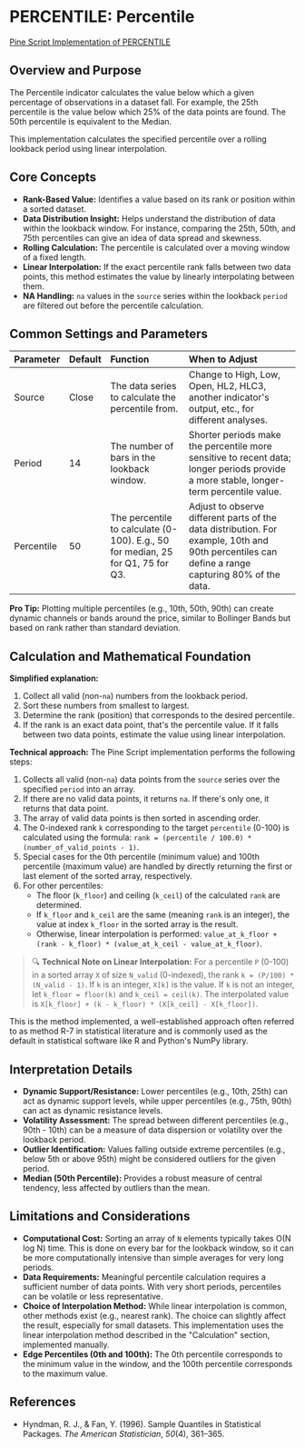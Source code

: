# PERCENTILE: Percentile

[Pine Script Implementation of PERCENTILE](https://github.com/mihakralj/pinescript/blob/main/indicators/statistics/percentile.pine)

## Overview and Purpose

The Percentile indicator calculates the value below which a given percentage of observations in a dataset fall. For example, the 25th percentile is the value below which 25% of the data points are found. The 50th percentile is equivalent to the Median.

This implementation calculates the specified percentile over a rolling lookback period using linear interpolation.

## Core Concepts

*   **Rank-Based Value:** Identifies a value based on its rank or position within a sorted dataset.
*   **Data Distribution Insight:** Helps understand the distribution of data within the lookback window. For instance, comparing the 25th, 50th, and 75th percentiles can give an idea of data spread and skewness.
*   **Rolling Calculation:** The percentile is calculated over a moving window of a fixed length.
*   **Linear Interpolation:** If the exact percentile rank falls between two data points, this method estimates the value by linearly interpolating between them.
*   **NA Handling:** `na` values in the `source` series within the lookback `period` are filtered out before the percentile calculation.

## Common Settings and Parameters

| Parameter  | Default | Function                                                                 | When to Adjust                                                                                                                               |
| :--------- | :------ | :----------------------------------------------------------------------- | :------------------------------------------------------------------------------------------------------------------------------------------- |
| Source     | Close   | The data series to calculate the percentile from.                        | Change to High, Low, Open, HL2, HLC3, another indicator's output, etc., for different analyses.                                              |
| Period     | 14      | The number of bars in the lookback window.                               | Shorter periods make the percentile more sensitive to recent data; longer periods provide a more stable, longer-term percentile value.        |
| Percentile | 50      | The percentile to calculate (0-100). E.g., 50 for median, 25 for Q1, 75 for Q3. | Adjust to observe different parts of the data distribution. For example, 10th and 90th percentiles can define a range capturing 80% of the data. |

**Pro Tip:** Plotting multiple percentiles (e.g., 10th, 50th, 90th) can create dynamic channels or bands around the price, similar to Bollinger Bands but based on rank rather than standard deviation.

## Calculation and Mathematical Foundation

**Simplified explanation:**
1.  Collect all valid (non-`na`) numbers from the lookback period.
2.  Sort these numbers from smallest to largest.
3.  Determine the rank (position) that corresponds to the desired percentile.
4.  If the rank is an exact data point, that's the percentile value. If it falls between two data points, estimate the value using linear interpolation.

**Technical approach:**
The Pine Script implementation performs the following steps:
1.  Collects all valid (non-`na`) data points from the `source` series over the specified `period` into an array.
2.  If there are no valid data points, it returns `na`. If there's only one, it returns that data point.
3.  The array of valid data points is then sorted in ascending order.
4.  The 0-indexed rank `k` corresponding to the target `percentile` (0-100) is calculated using the formula: `rank = (percentile / 100.0) * (number_of_valid_points - 1)`.
5.  Special cases for the 0th percentile (minimum value) and 100th percentile (maximum value) are handled by directly returning the first or last element of the sorted array, respectively.
6.  For other percentiles:
    *   The floor (`k_floor`) and ceiling (`k_ceil`) of the calculated `rank` are determined.
    *   If `k_floor` and `k_ceil` are the same (meaning `rank` is an integer), the value at index `k_floor` in the sorted array is the result.
    *   Otherwise, linear interpolation is performed: `value_at_k_floor + (rank - k_floor) * (value_at_k_ceil - value_at_k_floor)`.

> 🔍 **Technical Note on Linear Interpolation:** For a percentile `P` (0-100) in a sorted array `X` of size `N_valid` (0-indexed), the rank `k = (P/100) * (N_valid - 1)`. If `k` is an integer, `X[k]` is the value. If `k` is not an integer, let `k_floor = floor(k)` and `k_ceil = ceil(k)`. The interpolated value is `X[k_floor] + (k - k_floor) * (X[k_ceil] - X[k_floor])`.

This is the method implemented, a well-established approach often referred to as method R-7 in statistical literature and is commonly used as the default in statistical software like R and Python's NumPy library.

## Interpretation Details

*   **Dynamic Support/Resistance:** Lower percentiles (e.g., 10th, 25th) can act as dynamic support levels, while upper percentiles (e.g., 75th, 90th) can act as dynamic resistance levels.
*   **Volatility Assessment:** The spread between different percentiles (e.g., 90th - 10th) can be a measure of data dispersion or volatility over the lookback period.
*   **Outlier Identification:** Values falling outside extreme percentiles (e.g., below 5th or above 95th) might be considered outliers for the given period.
*   **Median (50th Percentile):** Provides a robust measure of central tendency, less affected by outliers than the mean.

## Limitations and Considerations

*   **Computational Cost:** Sorting an array of `N` elements typically takes O(N log N) time. This is done on every bar for the lookback window, so it can be more computationally intensive than simple averages for very long periods.
*   **Data Requirements:** Meaningful percentile calculation requires a sufficient number of data points. With very short periods, percentiles can be volatile or less representative.
*   **Choice of Interpolation Method:** While linear interpolation is common, other methods exist (e.g., nearest rank). The choice can slightly affect the result, especially for small datasets. This implementation uses the linear interpolation method described in the "Calculation" section, implemented manually.
*   **Edge Percentiles (0th and 100th):** The 0th percentile corresponds to the minimum value in the window, and the 100th percentile corresponds to the maximum value.

## References

*   Hyndman, R. J., & Fan, Y. (1996). Sample Quantiles in Statistical Packages. *The American Statistician*, *50*(4), 361–365.
